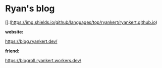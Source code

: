 # Ryan's blog

[]:(https://img.shields.io/github/languages/top/ryankert/ryankert.github.io)

**website:**

https://blog.ryankert.dev/

**friend:**

https://blogroll.ryankert.workers.dev/
